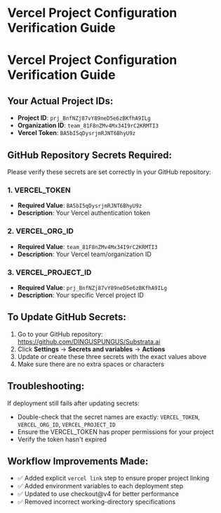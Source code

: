 # Vercel Project Configuration Verification Guide

# Vercel Project Configuration Verification Guide

## Your Actual Project IDs:
- **Project ID**: `prj_BnfNZj87vY89neD5e6zBKfhA9ILg`
- **Organization ID**: `team_81F8nZMv4Mx34I9rC2KRMTI3`
- **Vercel Token**: `BA5bI5qDysrjmRJNT6BhyU9z`

## GitHub Repository Secrets Required:

Please verify these secrets are set correctly in your GitHub repository:

### 1. VERCEL_TOKEN
- **Required Value**: `BA5bI5qDysrjmRJNT6BhyU9z`
- **Description**: Your Vercel authentication token

### 2. VERCEL_ORG_ID  
- **Required Value**: `team_81F8nZMv4Mx34I9rC2KRMTI3`
- **Description**: Your Vercel team/organization ID

### 3. VERCEL_PROJECT_ID
- **Required Value**: `prj_BnfNZj87vY89neD5e6zBKfhA9ILg`  
- **Description**: Your specific Vercel project ID

## To Update GitHub Secrets:

1. Go to your GitHub repository: https://github.com/DINGUSPUNGUS/Substrata.ai
2. Click **Settings** → **Secrets and variables** → **Actions**
3. Update or create these three secrets with the exact values above
4. Make sure there are no extra spaces or characters

## Troubleshooting:

If deployment still fails after updating secrets:
- Double-check that the secret names are exactly: `VERCEL_TOKEN`, `VERCEL_ORG_ID`, `VERCEL_PROJECT_ID`
- Ensure the VERCEL_TOKEN has proper permissions for your project
- Verify the token hasn't expired

## Workflow Improvements Made:

- ✅ Added explicit `vercel link` step to ensure proper project linking
- ✅ Added environment variables to each deployment step
- ✅ Updated to use checkout@v4 for better performance
- ✅ Removed incorrect working-directory specifications
